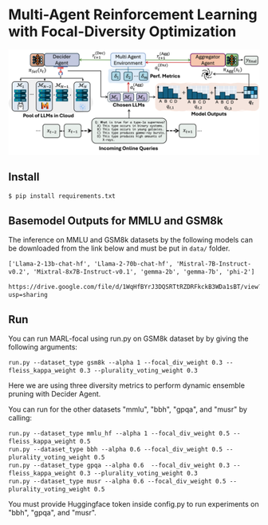 # Multi-Agent Reinforcement Learning with Focal-Diversity Optimization

![alt text](./main.png)

## Install

```
$ pip install requirements.txt
```


## Basemodel Outputs for MMLU and GSM8k

The inference on MMLU and GSM8k datasets by the following models can be downloaded from the link below and must be put in `data/` folder. 
```
['Llama-2-13b-chat-hf', 'Llama-2-70b-chat-hf', 'Mistral-7B-Instruct-v0.2', 'Mixtral-8x7B-Instruct-v0.1', 'gemma-2b', 'gemma-7b', 'phi-2']
```

```
https://drive.google.com/file/d/1WqHfBYrJ3DQSRTtRZDRFkckB3WDa1sBT/view?usp=sharing
```


## Run

You can run MARL-focal using run.py on GSM8k dataset by by giving the following arguments:

```
run.py --dataset_type gsm8k --alpha 1 --focal_div_weight 0.3 --fleiss_kappa_weight 0.3 --plurality_voting_weight 0.3
```

Here we are using three diversity metrics to perform dynamic ensemble pruning with Decider Agent.


You can run for the other datasets "mmlu", "bbh", "gpqa", and "musr" by calling:

```
run.py --dataset_type mmlu_hf --alpha 1 --focal_div_weight 0.5 --fleiss_kappa_weight 0.5
run.py --dataset_type bbh --alpha 0.6 --focal_div_weight 0.5 --plurality_voting_weight 0.5
run.py --dataset_type gpqa --alpha 0.6  --focal_div_weight 0.3 --fleiss_kappa_weight 0.3 --plurality_voting_weight 0.3
run.py --dataset_type musr --alpha 0.6 --focal_div_weight 0.5 --plurality_voting_weight 0.5
```
You must provide Huggingface token inside config.py to run experiments on "bbh", "gpqa", and "musr".
